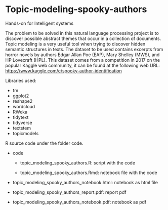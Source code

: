 # Topic-modeling-spooky-authors
Hands-on for Intelligent systems

The problem to be solved in this natural language processing project is to discover possible abstract themes that occur in a collection of documents. Topic modeling is a very useful tool when trying to discover hidden semantic structures in texts.
The dataset to be used contains excerpts from horror novels by authors Edgar Allan Poe (EAP), Mary Shelley (MWS), and HP Lovecraft (HPL). This dataset comes from a competition in 2017 on the popular Kaggle web community, it can be found at the following web URL:
https://www.kaggle.com/c/spooky-author-identification

Libraries used:
  - tm
  - ggplot2
  - reshape2
  - wordcloud
  - RWeka
  - tidytext
  - tidyverse
  - textstem
  - topicmodels

R source code under the folder code.

- code

  - topic_modeling_spooky_authors.R: script with the code 
  
  - topic_modeling_spooky_authors.Rmd: notebook file with the code
  
- topic_modeling_spooky_authors_notebook.html: notebook as html file

- topic_modeling_spooky_authors_report.pdf: report pdf

- topic_modeling_spooky_authors_notebook.pdf: notebook as pdf

